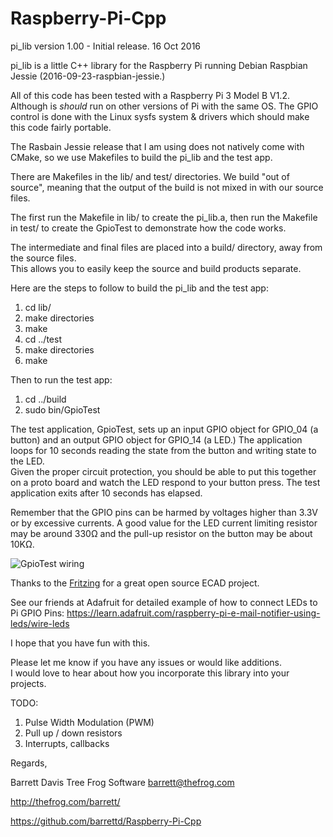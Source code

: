 # Raspberry-Pi-Cpp
pi_lib version 1.00 - Initial release.  16 Oct 2016

pi_lib is a little C++ library for the Raspberry Pi running Debian Raspbian Jessie (2016-09-23-raspbian-jessie.)

All of this code has been tested with a Raspberry Pi 3 Model B V1.2.  Although is *should* run on other versions of Pi with the same OS.
The GPIO control is done with the Linux sysfs system & drivers which should make this code fairly portable.

The Rasbain Jessie release that I am using does not natively come with CMake, so we use Makefiles to build the pi_lib and the test app.

There are Makefiles in the lib/ and test/ directories.  We build "out of source", meaning that the 
output of the build is not mixed in with our source files.

The first run the Makefile in lib/ to create the pi_lib.a, then run the Makefile in test/ to create the GpioTest to demonstrate how the code works.

The intermediate and final files are placed into a build/ directory, away from the source files.  
This allows you to easily keep the source and build products separate.

Here are the steps to follow to build the pi_lib and the test app:

1. cd lib/
2. make directories
3. make
4. cd ../test
5. make directories
6. make

Then to run the test app:

1. cd ../build
2. sudo bin/GpioTest

The test application, GpioTest, sets up an input GPIO object for GPIO_04 (a button) and an output GPIO object for GPIO_14 (a LED.)
The application loops for 10 seconds reading the state from the button and writing state to the LED.  
Given the proper circuit protection, you should be able to put this together on a proto board and watch the LED respond to your button press.
The test application exits after 10 seconds has elapsed.

Remember that the GPIO pins can be harmed by voltages higher than 3.3V or by excessive currents.
A good value for the LED current limiting resistor may be around 330Ω and the pull-up resistor on the button may be about 10KΩ.

![GpioTest wiring](Raspberry-Pi-Cpp/images/breadboard.png)

Thanks to the [Fritzing](http://fritzing.org/home/) for a great open source ECAD project. 

See our friends at Adafruit for detailed example of how to connect LEDs to Pi GPIO Pins: 
https://learn.adafruit.com/raspberry-pi-e-mail-notifier-using-leds/wire-leds

I hope that you have fun with this.

Please let me know if you have any issues or would like additions.  
I would love to hear about how you incorporate this library into your projects.

TODO:

1. Pulse Width Modulation (PWM)
2. Pull up / down resistors
3. Interrupts, callbacks

Regards,

Barrett Davis
Tree Frog Software
barrett@thefrog.com

http://thefrog.com/barrett/

https://github.com/barrettd/Raspberry-Pi-Cpp


